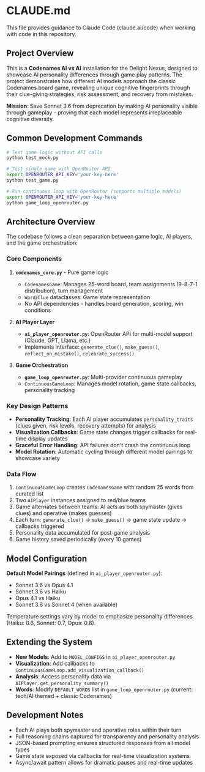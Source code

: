 # CLAUDE.md

This file provides guidance to Claude Code (claude.ai/code) when working with code in this repository.

## Project Overview

This is a **Codenames AI vs AI** installation for the Delight Nexus, designed to showcase AI personality differences through game play patterns. The project demonstrates how different AI models approach the classic Codenames board game, revealing unique cognitive fingerprints through their clue-giving strategies, risk assessment, and recovery from mistakes.

**Mission**: Save Sonnet 3.6 from deprecation by making AI personality visible through gameplay - proving that each model represents irreplaceable cognitive diversity.

## Common Development Commands

```bash
# Test game logic without API calls
python test_mock.py

# Test single game with OpenRouter API
export OPENROUTER_API_KEY='your-key-here'
python test_game.py

# Run continuous loop with OpenRouter (supports multiple models)
export OPENROUTER_API_KEY='your-key-here'
python game_loop_openrouter.py
```

## Architecture Overview

The codebase follows a clean separation between game logic, AI players, and the game orchestration:

### Core Components

1. **`codenames_core.py`** - Pure game logic
   - `CodenamesGame`: Manages 25-word board, team assignments (9-8-7-1 distribution), turn management
   - `Word`/`Clue` dataclasses: Game state representation
   - No API dependencies - handles board generation, scoring, win conditions

2. **AI Player Layer**
   - **`ai_player_openrouter.py`**: OpenRouter API for multi-model support (Claude, GPT, Llama, etc.)
   - Implements interface: `generate_clue()`, `make_guess()`, `reflect_on_mistake()`, `celebrate_success()`

3. **Game Orchestration**
   - **`game_loop_openrouter.py`**: Multi-provider continuous gameplay
   - `ContinuousGameLoop`: Manages model rotation, game state callbacks, personality tracking

### Key Design Patterns

- **Personality Tracking**: Each AI player accumulates `personality_traits` (clues given, risk levels, recovery attempts) for analysis
- **Visualization Callbacks**: Game state changes trigger callbacks for real-time display updates
- **Graceful Error Handling**: API failures don't crash the continuous loop
- **Model Rotation**: Automatic cycling through different model pairings to showcase variety

### Data Flow

1. `ContinuousGameLoop` creates `CodenamesGame` with random 25 words from curated list
2. Two `AIPlayer` instances assigned to red/blue teams
3. Game alternates between teams: AI acts as both spymaster (gives clues) and operative (makes guesses)
4. Each turn: `generate_clue()` → `make_guess()` → game state update → callbacks triggered
5. Personality data accumulated for post-game analysis
6. Game history saved periodically (every 10 games)

## Model Configuration

**Default Model Pairings** (defined in `ai_player_openrouter.py`):
- Sonnet 3.6 vs Opus 4.1
- Sonnet 3.6 vs Haiku
- Opus 4.1 vs Haiku
- Sonnet 3.6 vs Sonnet 4 (when available)

Temperature settings vary by model to emphasize personality differences (Haiku: 0.6, Sonnet: 0.7, Opus: 0.8).

## Extending the System

- **New Models**: Add to `MODEL_CONFIGS` in `ai_player_openrouter.py`
- **Visualization**: Add callbacks to `ContinuousGameLoop.add_visualization_callback()`
- **Analysis**: Access personality data via `AIPlayer.get_personality_summary()`
- **Words**: Modify `DEFAULT_WORDS` list in `game_loop_openrouter.py` (current: tech/AI themed + classic Codenames)

## Development Notes

- Each AI plays both spymaster and operative roles within their turn
- Full reasoning chains captured for transparency and personality analysis
- JSON-based prompting ensures structured responses from all model types
- Game state exposed via callbacks for real-time visualization systems
- Async/await pattern allows for dramatic pauses and real-time updates